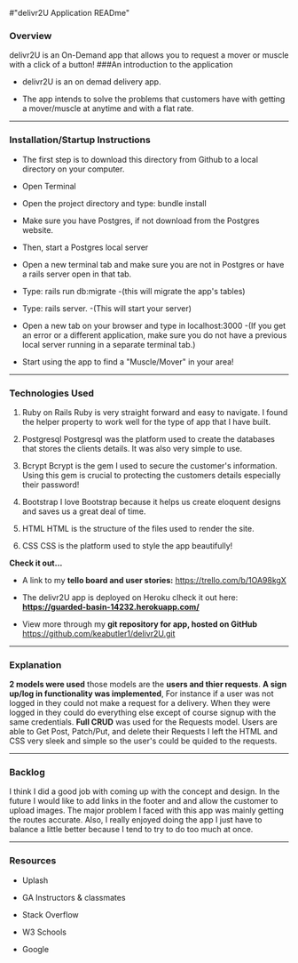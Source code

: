 #"delivr2U Application READme"

### Overview

delivr2U is an On-Demand app that allows you to request a mover or muscle with a click of a button!
###An introduction to the application
 
 - delivr2U is an on demad delivery app. 
      
 - The app intends to solve the problems that customers have with getting a mover/muscle at anytime and with a flat rate.

---

### Installation/Startup Instructions

* The first step is to download this directory from Github to a local directory on your computer.

* Open Terminal 

* Open the project directory and type: bundle install

* Make sure you have Postgres, if not download from the Postgres website. 

* Then, start a Postgres local server

* Open a new terminal tab and make sure you are not in Postgres or have a rails server open in that tab.

* Type: rails run db:migrate 
    -(this will migrate the app's tables)

* Type: rails server. 
    -(This will start your server)

* Open a new tab on your browser and type in localhost:3000
    -(If you get an error or a different application, make sure you do not have a previous local server running in a separate terminal tab.)

* Start using the app to find a "Muscle/Mover" in your area!

---

### Technologies Used
1) Ruby on Rails
Ruby is very straight forward and easy to navigate. I found the helper property to work well for the type of app that I have built.

2) Postgresql
Postgresql was the platform used to create the databases that stores the clients details. It was also very simple to use.

3) Bcrypt
Bcrypt is the gem I used to secure the customer's information. Using this gem is crucial to protecting the customers details especially their password!

4) Bootstrap
I love Bootstrap because it helps us create eloquent designs  and saves us a great deal of time.

5) HTML
HTML is the structure of the files used to render the site.

6) CSS
CSS is the platform used to style the app beautifully!

**Check it out...**
   - A link to my **tello board and user stories:** 
    https://trello.com/b/1OA98kgX
    
- The delivr2U app is deployed on Heroku clheck it out here: **https://guarded-basin-14232.herokuapp.com/** 

- View more through my **git repository for  app, hosted on GitHub** 
https://github.com/keabutler1/delivr2U.git
___

### Explanation
**2 models were used** 
those models are the **users and thier requests**. 
 **A sign up/log in functionality was implemented**, For instance if a user was not logged in they could not make a request for a delivery. When they were logged in they could do everything else except of course signup with the same credentials.
**Full CRUD** was used for the Requests model. Users are able to Get Post, Patch/Put, and delete their Requests
I left the  HTML and CSS very sleek and simple so the user's could be quided to the requests.

___

### Backlog

I think I did a good job with coming up with the concept and design. In the future I would like to add links in the footer and and allow the customer to upload images. The major problem I faced with this app was mainly getting the routes accurate. Also, I really enjoyed doing the app I just have to balance a little better because I tend to try to do too much at once.  
___

### Resources

* Uplash

* GA Instructors & classmates

* Stack Overflow

* W3 Schools 

* Google
